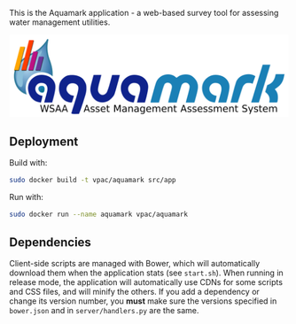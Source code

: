 This is the Aquamark application - a web-based survey tool for assessing
water management utilities.

![Aquamark Logo](doc/aquamark_logo.svg)

## Deployment

Build with:

```bash
sudo docker build -t vpac/aquamark src/app
```

Run with:

```bash
sudo docker run --name aquamark vpac/aquamark
```

## Dependencies

Client-side scripts are managed with Bower, which will automatically download
them when the application stats (see `start.sh`). When running in release
mode, the application will automatically use CDNs for some scripts and CSS
files, and will minify the others. If you add a dependency or change its
version number, you **must** make sure the versions specified in `bower.json`
and in `server/handlers.py` are the same.

